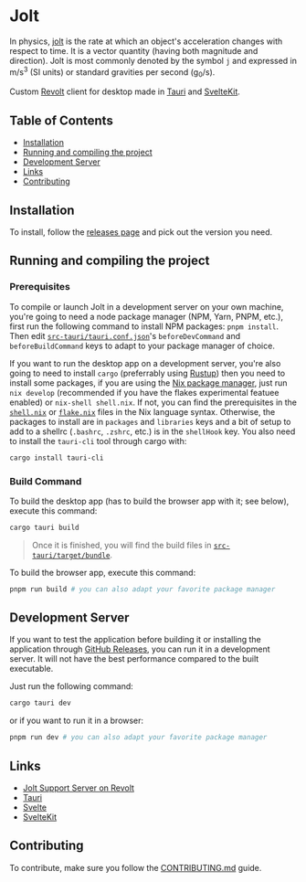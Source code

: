<!-- omit in toc -->

# Jolt

In physics, [jolt](<https://en.m.wikipedia.org/wiki/Jerk_(physics)>) is the rate at which an object's acceleration changes with respect to time. It is a vector quantity (having both magnitude and direction). Jolt is most commonly denoted by the symbol `j` and expressed in m/s<sup>3</sup> (SI units) or standard gravities per second (g<sub>0</sub>/s).

Custom [Revolt](https://www.github.com/revoltchat) client for desktop made in [Tauri](https://tauri.app) and [SvelteKit](https://kit.svelte.dev).

<!-- omit in toc -->

## Table of Contents

- [Installation](#installation)
- [Running and compiling the project](#running-and-compiling-the-project)
- [Development Server](#development-server)
- [Links](#links)
- [Contributing](#contributing)

## Installation

To install, follow the [releases page](https://www.github.com/vloddot/jolt/releases) and pick out the version you need.

## Running and compiling the project

<!-- omit in toc -->

### Prerequisites

To compile or launch Jolt in a development server on your own machine, you're going to need a node package manager (NPM, Yarn, PNPM, etc.), first run the following command to install NPM packages: `pnpm install`. Then edit [`src-tauri/tauri.conf.json`](src-tauri/tauri.conf.json)'s `beforeDevCommand` and `beforeBuildCommand` keys to adapt to your package manager of choice.

If you want to run the desktop app on a development server, you're also going to need to install `cargo` (preferrably using [Rustup](https://rustup.rs)) then you need to install some packages, if you are using the [Nix package manager](<https://en.m.wikipedia.org/wiki/Nix_(package_manager)>), just run `nix develop` (recommended if you have the flakes experimental featuee enabled) or `nix-shell shell.nix`. If not, you can find the prerequisites in the [`shell.nix`](shell.nix) or [`flake.nix`](flake.nix) files in the Nix language syntax. Otherwise, the packages to install are in `packages` and `libraries` keys and a bit of setup to add to a shellrc (`.bashrc`, `.zshrc`, etc.) is in the `shellHook` key. You also need to install the `tauri-cli` tool through cargo with:

```bash
cargo install tauri-cli
```

<!-- omit in toc -->

### Build Command

To build the desktop app (has to build the browser app with it; see below), execute this command:

```bash
cargo tauri build
```

> Once it is finished, you will find the build files in [`src-tauri/target/bundle`](src-tauri/target/bundle).

To build the browser app, execute this command:

```bash
pnpm run build # you can also adapt your favorite package manager
```

## Development Server

If you want to test the application before building it or installing the application through [GitHub Releases](https://github.com/vloddot/jolt/releases), you can run it in a development server. It will not have the best performance compared to the built executable.

Just run the following command:

```bash
cargo tauri dev
```

or if you want to run it in a browser:

```bash
pnpm run dev # you can also adapt your favorite package manager
```

## Links

- [Jolt Support Server on Revolt](https://rvlt.gg/fHNkmtwZ)
- [Tauri](https://tauri.app)
- [Svelte](https://svelte.dev)
- [SvelteKit](https://kit.svelte.dev)

## Contributing

To contribute, make sure you follow the [CONTRIBUTING.md](CONTRIBUTING.md) guide.
